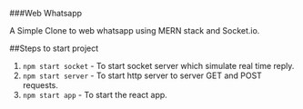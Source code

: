 ###Web Whatsapp

A Simple Clone to web whatsapp using MERN stack and Socket.io.

##Steps to start project

1. `npm start socket` - To start socket server which simulate real time reply.
2. `npm start server` - To start http server to server GET and POST requests.
3. `npm start app` - To start the react app.